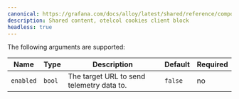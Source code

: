 ```yaml
---
canonical: https://grafana.com/docs/alloy/latest/shared/reference/components/otelcol-cookies-client-block/
description: Shared content, otelcol cookies client block
headless: true
---
```


The following arguments are supported:

| Name      | Type   | Description                               | Default | Required |
| --------- | ------ | ----------------------------------------- | ------- | -------- |
| `enabled` | `bool` | The target URL to send telemetry data to. | `false` | no       |
